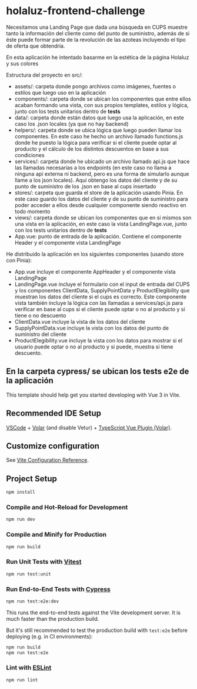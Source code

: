 # holaluz-frontend-challenge

Necesitamos una Landing Page que dada una búsqueda en CUPS muestre tanto la información del cliente como del punto de suministro, además de si éste puede formar parte de la
revolución de las azoteas incluyendo el tipo de oferta que obtendría.

En esta aplicación he intentado basarme en la estética de la página Holaluz y sus colores

Estructura del proyecto en src/:
- assets/: carpeta donde pongo archivos como imágenes, fuentes o estilos que luego uso en la aplicación
- components/: carpeta donde se ubican los componentes que entre ellos acaban formando una vista, con sus propios templates, estilos y lógica, junto con los tests unitarios dentro
de __tests__
- data/: carpeta donde están datos que luego usa la aplicación, en este caso los .json locales (ya que no hay backend)
- helpers/: carpeta donde se ubica lógica que luego pueden llamar los componentes. En este caso he hecho un archivo llamado functions.js donde he puesto la lógica para verificar
si el cliente puede optar al producto y el cálculo de los distintos descuentos en base a sus condiciones
- services/: carpeta donde he ubicado un archivo llamado api.js que hace las llamadas necesarias a los endpoints (en este caso no llama a ninguna api externa ni backend, pero
es una forma de simularlo aunque llame a los json locales). Aquí obtengo los datos del cliente y de su punto de suministro de los .json en base al cups insertado
- stores/: carpeta que guarda el store de la aplicación usando Pinia. En este caso guardo los datos del cliente y de su punto de suministro para poder acceder a ellos
desde cualquier componente siendo reactivo en todo momento
- views/: carpeta donde se ubican los componentes que en si mismos son una vista en la aplicación, en este caso la vista LandingPage.vue, junto con los tests unitarios dentro 
de __tests__
- App.vue: punto de entrada de la aplicación. Contiene el componente Header y el componente vista LandingPage

He distribuido la aplicación en los siguientes componentes (usando store con Pinia):

- App.vue incluye el componente AppHeader y el componente vista LandingPage
- LandingPage.vue incluye el formulario con el input de entrada del CUPS y los componentes ClientData, SupplyPointData y ProductElegibility que muestran los datos del cliente
si el cups es correcto. Este componente vista también incluye la lógica con las llamadas a services/api.js para verificar en base al cups si el cliente puede optar o no al producto
y si tiene o no descuento
- ClientData.vue incluye la vista de los datos del cliente
- SupplyPointData.vue incluye la vista con los datos del punto de suministro del cliente
- ProductElegibility.vue incluye la vista con los datos para mostrar si el usuario puede optar o no al producto y si puede, muestra si tiene descuento.

En la carpeta cypress/ se ubican los tests e2e de la aplicación
-------------------------------------------------------------------------------------------------------------------------------------------------------------------------------

This template should help get you started developing with Vue 3 in Vite.

## Recommended IDE Setup

[VSCode](https://code.visualstudio.com/) + [Volar](https://marketplace.visualstudio.com/items?itemName=Vue.volar) (and disable Vetur) + [TypeScript Vue Plugin (Volar)](https://marketplace.visualstudio.com/items?itemName=Vue.vscode-typescript-vue-plugin).

## Customize configuration

See [Vite Configuration Reference](https://vitejs.dev/config/).

## Project Setup

```sh
npm install
```

### Compile and Hot-Reload for Development

```sh
npm run dev
```

### Compile and Minify for Production

```sh
npm run build
```

### Run Unit Tests with [Vitest](https://vitest.dev/)

```sh
npm run test:unit
```

### Run End-to-End Tests with [Cypress](https://www.cypress.io/)

```sh
npm run test:e2e:dev
```

This runs the end-to-end tests against the Vite development server.
It is much faster than the production build.

But it's still recommended to test the production build with `test:e2e` before deploying (e.g. in CI environments):

```sh
npm run build
npm run test:e2e
```

### Lint with [ESLint](https://eslint.org/)

```sh
npm run lint
```
